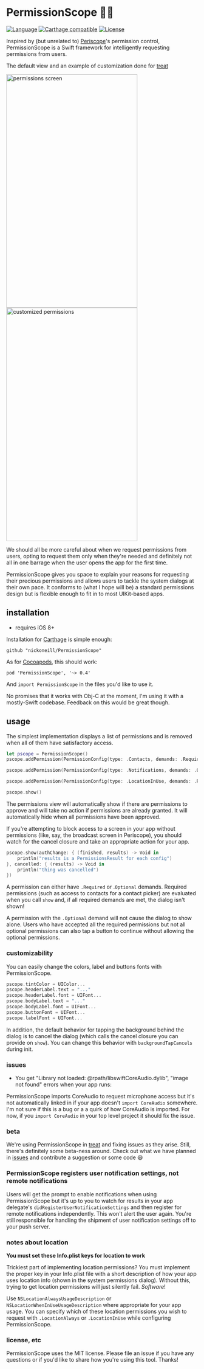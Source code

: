 # PermissionScope 🔐🔭

[![Language](http://img.shields.io/badge/language-swift-brightgreen.svg?style=flat
)](https://developer.apple.com/swift)
[![Carthage compatible](https://img.shields.io/badge/Carthage-compatible-4BC51D.svg?style=flat)](https://github.com/Carthage/Carthage)
[![License](http://img.shields.io/badge/license-MIT-lightgrey.svg?style=flat
)](http://mit-license.org)

Inspired by (but unrelated to) [Periscope](https://www.periscope.tv)'s permission control, PermissionScope is a Swift framework for intelligently requesting permissions from users.

The default view and an example of customization done for [treat](https://gettre.at)

<img src="https://raw.githubusercontent.com/nickoneill/PermissionScope/master/permissions.png" width="345" height="614" alt="permissions screen" />
<img src="https://raw.githubusercontent.com/nickoneill/PermissionScope/master/permissions-treat.png" width="345" height="614" alt="customized permissions" />

We should all be more careful about when we request permissions from users, opting to request them only when they're needed and definitely not all in one barrage when the user opens the app for the first time.

PermissionScope gives you space to explain your reasons for requesting their precious permissions and allows users to tackle the system dialogs at their own pace. It conforms to (what I hope will be) a standard permissions design but is flexible enough to fit in to most UIKit-based apps.

## installation

* requires iOS 8+

Installation for [Carthage](https://github.com/Carthage/Carthage) is simple enough:

`github "nickoneill/PermissionScope"`

As for [Cocoapods](https://cocoapods.org), this should work:

`pod 'PermissionScope', '~> 0.4'`

And `import PermissionScope` in the files you'd like to use it.

No promises that it works with Obj-C at the moment, I'm using it with a mostly-Swift codebase. Feedback on this would be great though.

## usage

The simplest implementation displays a list of permissions and is removed when all of them have satisfactory access.

```swift
let pscope = PermissionScope()
pscope.addPermission(PermissionConfig(type: .Contacts, demands: .Required, message: "We use this to steal\r\nyour friends"))

pscope.addPermission(PermissionConfig(type: .Notifications, demands: .Optional, message: "We use this to send you\r\nspam and love notes", notificationCategories: Set([somePreviouslyConfiguredCategory])))

pscope.addPermission(PermissionConfig(type: .LocationInUse, demands: .Required, message: "We use this to track\r\nwhere you live"))

pscope.show()
```

The permissions view will automatically show if there are permissions to approve and will take no action if permissions are already granted. It will automatically hide when all permissions have been approved.

If you're attempting to block access to a screen in your app without permissions (like, say, the broadcast screen in Periscope), you should watch for the cancel closure and take an appropriate action for your app.

```swift
pscope.show(authChange: { (finished, results) -> Void in
    println("results is a PermissionsResult for each config")
}, cancelled: { (results) -> Void in
    println("thing was cancelled")
})
```

A permission can either have `.Required` or .`Optional` demands. Required permissions (such as access to contacts for a contact picker) are evaluated when you call `show` and, if all required demands are met, the dialog isn't shown!

A permission with the `.Optional` demand will not cause the dialog to show alone. Users who have accepted all the required permissions but not all optional permissions can also tap a button to continue without allowing the optional permissions.

### customizability

You can easily change the colors, label and buttons fonts with PermissionScope.

```swift
pscope.tintColor = UIColor...
pscope.headerLabel.text = "..."
pscope.headerLabel.font = UIFont...
pscope.bodyLabel.text = "..."
pscope.bodyLabel.font = UIFont...
pscope.buttonFont = UIFont...
pscope.labelFont = UIFont...
```

In addition, the default behavior for tapping the background behind the dialog is to cancel the dialog (which calls the cancel closure you can provide on `show`). You can change this behavior with `backgroundTapCancels` during init.

### issues

* You get "Library not loaded: @rpath/libswiftCoreAudio.dylib", "image not found" errors when your app runs:

PermissionScope imports CoreAudio to request microphone access but it's not automatically linked in if your app doesn't `import CoreAudio` somewhere. I'm not sure if this is a bug or a a quirk of how CoreAudio is imported. For now, if you `import CoreAudio` in your top level project it should fix the issue.

### beta
We're using PermissionScope in [treat](https://gettre.at) and fixing issues as they arise. Still, there's definitely some beta-ness around. Check out what we have planned in [issues](http://github.com/nickoneill/PermissionScope/issues) and contribute a suggestion or some code 😃

### PermissionScope registers user notification settings, not remote notifications
Users will get the prompt to enable notifications when using PermissionScope but it's up to you to watch for results in your app delegate's `didRegisterUserNotificationSettings` and then register for remote notifications independently. This won't alert the user again. You're still responsible for handling the shipment of user notification settings off to your push server.

### notes about location
**You must set these Info.plist keys for location to work**

Trickiest part of implementing location permissions? You must implement the proper key in your Info.plist file with a short description of how your app uses location info (shown in the system permissions dialog). Without this, trying to get location  permissions will just silently fail. *Software*!

Use `NSLocationAlwaysUsageDescription` or `NSLocationWhenInUseUsageDescription` where appropriate for your app usage. You can specify which of these location permissions you wish to request with `.LocationAlways` or `.LocationInUse` while configuring PermissionScope.

### license, etc

PermissionScope uses the MIT license. Please file an issue if you have any questions or if you'd like to share how you're using this tool. Thanks! 